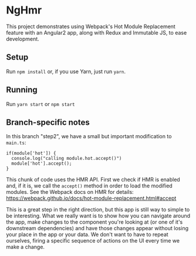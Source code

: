 # NgHmr

This project demonstrates using Webpack's Hot Module Replacement feature with an Angular2 app, along with Redux and
Immutable JS, to ease development.

## Setup
Run `npm install` or, if you use Yarn, just run `yarn`.

## Running
Run `yarn start` or `npm start`

## Branch-specific notes
In this branch "step2", we have a small but important modification to `main.ts`:

```
if(module['hot']) {
  console.log("calling module.hot.accept()")
  module['hot'].accept();
}
```

This chunk of code uses the HMR API. First we check if HMR is enabled and, if it is, we call the `accept()` method
in order to load the modified modules. See the Webpack docs on HMR for details: https://webpack.github.io/docs/hot-module-replacement.html#accept

This is a great step in the right direction, but this app is still way to simple to be interesting. What we really want
is to show how you can navigate around the app, make changes to the component you're looking at (or one of it's downstream dependencies)
and have those changes appear without losing your place in the app or your data. We don't want to have to repeat ourselves, firing a specific
sequence of actions on the UI every time we make a change.

